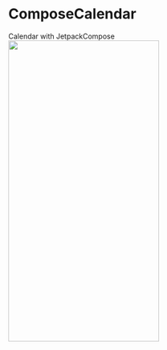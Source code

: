 # ComposeCalendar
Calendar with JetpackCompose
<img src="https://user-images.githubusercontent.com/10692245/201778965-6061d5a3-f46d-41a6-b5b6-e87c6ae75053.gif" width="300" height="600"/>
